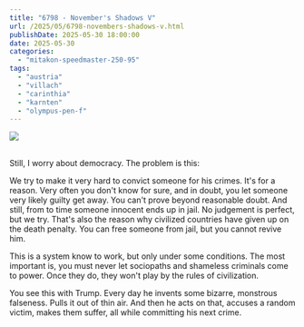 ```yaml
---
title: "6798 - November's Shadows V"
url: /2025/05/6798-novembers-shadows-v.html
publishDate: 2025-05-30 18:00:00
date: 2025-05-30
categories:
  - "mitakon-speedmaster-250-95"
tags:
  - "austria"
  - "villach"
  - "carinthia"
  - "karnten"
  - "olympus-pen-f"
---
```

<div class="container">
<div class="center"><a target="_blank" href="https://d25zfm9zpd7gm5.cloudfront.net/1200x1200/2020/20201108_163311_lr.jpg"><img class="webfeedsFeaturedVisual" src="https://d25zfm9zpd7gm5.cloudfront.net/0600x0600/2020/20201108_163311_lr.jpg" /></a></div>
</div>
<br />

Still, I worry about democracy. The problem is this:

We try to make it very hard to convict someone for his
crimes. It's for a reason. Very often you don't know for
sure, and in doubt, you let someone very likely guilty get
away. You can't prove beyond reasonable doubt. And still,
from to time someone innocent ends up in jail. No judgement
is perfect, but we try. That's also the reason why civilized
countries have given up on the death penalty. You can free
someone from jail, but you cannot revive him.

This is a system know to work, but only under some
conditions. The most important is, you must never let
sociopaths and shameless criminals come to power. Once they
do, they won't play by the rules of civilization.

You see this with Trump. Every day he invents some bizarre,
monstrous falseness. Pulls it out of thin air. And then he
acts on that, accuses a random victim, makes them suffer,
all while committing his next crime.
